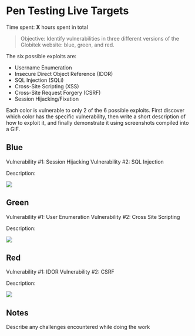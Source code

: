 # Pen Testing Live Targets

Time spent: **X** hours spent in total

> Objective: Identify vulnerabilities in three different versions of the Globitek website: blue, green, and red.

The six possible exploits are:

* Username Enumeration
* Insecure Direct Object Reference (IDOR)
* SQL Injection (SQLi)
* Cross-Site Scripting (XSS)
* Cross-Site Request Forgery (CSRF)
* Session Hijacking/Fixation

Each color is vulnerable to only 2 of the 6 possible exploits. First discover which color has the specific vulnerability, then write a short description of how to exploit it, and finally demonstrate it using screenshots compiled into a GIF.

## Blue

Vulnerability #1: Session Hijacking
Vulnerability #2: SQL Injection

Description:

<img src="blue-vuln1.gif">


## Green

Vulnerability #1: User Enumeration
Vulnerability #2: Cross Site Scripting

Description:

<img src="green-vuln1.gif">


## Red

Vulnerability #1: IDOR
Vulnerability #2: CSRF

Description:

<img src="red-vuln1.gif">


## Notes

Describe any challenges encountered while doing the work

